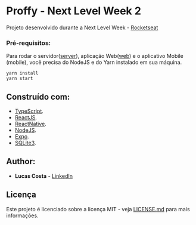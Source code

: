 # Proffy - Next Level Week 2

Projeto desenvolvido durante a Next Level Week - [Rocketseat](https://rocketseat.com.br/)

### Pré-requisitos:

Para rodar o servidor([server](https://github.com/lucasjc98/proffy-server-nlw2)), aplicação Web([web](https://github.com/lucasjc98/proffy-web-nlw2)) e o aplicativo Mobile (mobile), você precisa do NodeJS e do Yarn instalado em sua máquina.

```
yarn install
yarn start
```

## Construído com:

* [TypeScript](https://www.typescriptlang.org/).
* [ReactJS](https://pt-br.reactjs.org/).
* [ReactNative](https://reactnative.dev/).
* [NodeJS](https://nodejs.org/en/).
* [Expo](https://expo.io/).
* [SQLite3](https://www.sqlite.org/index.html).

## Author:

* **Lucas Costa** - [LinkedIn](https://www.linkedin.com/in/lucasjcosta/)

## Licença

Este projeto é licenciado sobre a licença MIT - veja [LICENSE.md](LICENSE.md) para mais informações.
